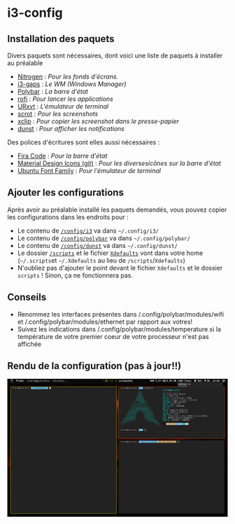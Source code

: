 # i3-config

## Installation des paquets

Divers paquets sont nécessaires, dont voici une liste de paquets à installer au préalable
* [Nitrogen](https://github.com/l3ib/nitrogen) : *Pour les fonds d'écrans.*
* [i3-gaps](https://github.com/Airblader/i3) : *Le WM (Windows Manager)*
* [Polybar](https://github.com/jaagr/polybar) : *La barre d'état*
* [rofi](https://github.com/DaveDavenport/rofi) : *Pour lancer les applications*
* [URxvt](http://software.schmorp.de/pkg/rxvt-unicode.html) : *L'émulateur de terminal*
* [scrot](https://github.com/dreamer/scrot) : *Pour les screenshots*
* [xclip](https://github.com/astrand/xclip) : *Pour copier les screenshot dans le presse-papier*
* [dunst](https://github.com/dunst-project/dunst) : *Pour afficher les notifications*

Des polices d'écritures sont elles aussi nécessaires :
* [Fira Code](https://www.archlinux.org/packages/community/any/ttf-fira-code/) : *Pour la barre d'état*
* [Material Design Icons (git)](https://aur.archlinux.org/packages/ttf-material-design-icons-git/) : *Pour les diversesicônes sur la barre d'état*
* [Ubuntu Font Family](https://design.ubuntu.com/font/) : *Pour l'émulateur de terminal*

## Ajouter les configurations
Après avoir au préalable installé les paquets demandés, vous pouvez copier les configurations dans les endroits pour :

- Le contenu de [`/config/i3`](https://github.com/orakless/i3-config/tree/low-config/configs/i3) va dans `~/.config/i3/`
- Le contenu de [`/config/polybar`](https://github.com/orakless/i3-config/tree/low-config/configs/polybar) va dans `~/.config/polybar/`
- Le contenu de [`/config/dunst`](https://github.com/orakless/i3-config/tree/low-config/configs/dunst) va dans `~/.config/dunst/`
- Le dossier [`/scripts`](https://github.com/orakless/i3-config/tree/low-config/scripts) et le fichier [`Xdefaults`](https://github.com/orakless/i3-config/blob/low-config/Xdefaults) vont dans votre home (`~/.scripts`et `~/.Xdefaults` au lieu de `/scripts`/`Xdefaults`)
- N'oubliez pas d'ajouter le point devant le fichier `Xdefaults` et le dossier `scripts` ! Sinon, ça ne fonctionnera pas.

## Conseils
- Renommez les interfaces présentes dans /.config/polybar/modules/wifi et /.config/polybar/modules/ethernet par rapport aux votres!
- Suivez les indications dans /.config/polybar/modules/temperature si la température de votre premier coeur de votre processeur n'est pas affichée

## Rendu de la configuration (pas à jour!!)
![Rendu](https://github.com/orakless/i3-config/raw/low-config/rendu.png)
